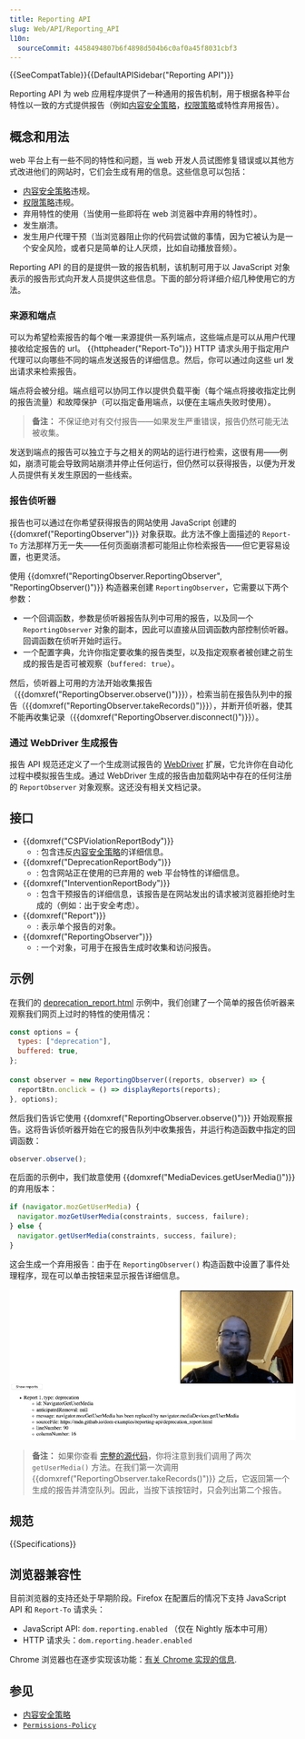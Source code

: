 ```yaml
---
title: Reporting API
slug: Web/API/Reporting_API
l10n:
  sourceCommit: 4458494807b6f4898d504b6c0af0a45f8031cbf3
---
```


{{SeeCompatTable}}{{DefaultAPISidebar("Reporting API")}}

Reporting API 为 web 应用程序提供了一种通用的报告机制，用于根据各种平台特性以一致的方式提供报告（例如[内容安全策略](/zh-CN/docs/Web/HTTP/CSP)，[权限策略](/zh-CN/docs/Web/HTTP/Headers/Permissions-Policy)或特性弃用报告）。

## 概念和用法

web 平台上有一些不同的特性和问题，当 web 开发人员试图修复错误或以其他方式改进他们的网站时，它们会生成有用的信息。这些信息可以包括：

- [内容安全策略](/zh-CN/docs/Web/HTTP/CSP)违规。
- [权限策略](/zh-CN/docs/Web/HTTP/Headers/Permissions-Policy)违规。
- 弃用特性的使用（当使用一些即将在 web 浏览器中弃用的特性时）。
- 发生崩溃。
- 发生用户代理干预（当浏览器阻止你的代码尝试做的事情，因为它被认为是一个安全风险，或者只是简单的让人厌烦，比如自动播放音频）。

Reporting API 的目的是提供一致的报告机制，该机制可用于以 JavaScript 对象表示的报告形式向开发人员提供这些信息。下面的部分将详细介绍几种使用它的方法。

### 来源和端点

可以为希望检索报告的每个唯一来源提供一系列端点，这些端点是可以从用户代理接收给定报告的 url。
{{httpheader("Report-To")}} HTTP 请求头用于指定用户代理可以向哪些不同的端点发送报告的详细信息。然后，你可以通过向这些 url 发出请求来检索报告。

端点将会被分组。端点组可以协同工作以提供负载平衡（每个端点将接收指定比例的报告流量）和故障保护（可以指定备用端点，以便在主端点失败时使用）。

> **备注：** 不保证绝对有交付报告——如果发生严重错误，报告仍然可能无法被收集。

发送到端点的报告可以独立于与之相关的网站的运行进行检索，这很有用——例如，崩溃可能会导致网站崩溃并停止任何运行，但仍然可以获得报告，以便为开发人员提供有关发生原因的一些线索。

### 报告侦听器

报告也可以通过在你希望获得报告的网站使用 JavaScript 创建的 {{domxref("ReportingObserver")}} 对象获取。此方法不像上面描述的 `Report-To` 方法那样万无一失——任何页面崩溃都可能阻止你检索报告——但它更容易设置，也更灵活。

使用 {{domxref("ReportingObserver.ReportingObserver", "ReportingObserver()")}} 构造器来创建 `ReportingObserver`，它需要以下两个参数：

- 一个回调函数，参数是侦听器报告队列中可用的报告，以及同一个 `ReportingObserver` 对象的副本，因此可以直接从回调函数内部控制侦听器。回调函数在侦听开始时运行。
- 一个配置字典，允许你指定要收集的报告类型，以及指定观察者被创建之前生成的报告是否可被观察（`buffered: true`）。

然后，侦听器上可用的方法开始收集报告（{{domxref("ReportingObserver.observe()")}}），检索当前在报告队列中的报告（{{domxref("ReportingObserver.takeRecords()")}}），并断开侦听器，使其不能再收集记录（{{domxref("ReportingObserver.disconnect()")}}）。

### 通过 WebDriver 生成报告

报告 API 规范还定义了一个生成测试报告的 [WebDriver](/zh-CN/docs/Web/WebDriver) 扩展，它允许你在自动化过程中模拟报告生成。通过 WebDriver 生成的报告由加载网站中存在的任何注册的 `ReportObserver` 对象观察。这还没有相关文档记录。

## 接口

- {{domxref("CSPViolationReportBody")}}
  - : 包含违反[内容安全策略](/zh-CN/docs/Web/HTTP/CSP)的详细信息。
- {{domxref("DeprecationReportBody")}}
  - : 包含网站正在使用的已弃用的 web 平台特性的详细信息。
- {{domxref("InterventionReportBody")}}
  - : 包含干预报告的详细信息，该报告是在网站发出的请求被浏览器拒绝时生成的（例如：出于安全考虑）。
- {{domxref("Report")}}
  - : 表示单个报告的对象。
- {{domxref("ReportingObserver")}}
  - : 一个对象，可用于在报告生成时收集和访问报告。

## 示例

在我们的 [deprecation_report.html](https://mdn.github.io/dom-examples/reporting-api/deprecation_report.html) 示例中，我们创建了一个简单的报告侦听器来观察我们网页上过时的特性的使用情况：

```js
const options = {
  types: ["deprecation"],
  buffered: true,
};

const observer = new ReportingObserver((reports, observer) => {
  reportBtn.onclick = () => displayReports(reports);
}, options);
```

然后我们告诉它使用 {{domxref("ReportingObserver.observe()")}} 开始观察报告。这将告诉侦听器开始在它的报告队列中收集报告，并运行构造函数中指定的回调函数：

```js
observer.observe();
```

在后面的示例中，我们故意使用 {{domxref("MediaDevices.getUserMedia()")}} 的弃用版本：

```js
if (navigator.mozGetUserMedia) {
  navigator.mozGetUserMedia(constraints, success, failure);
} else {
  navigator.getUserMedia(constraints, success, failure);
}
```

这会生成一个弃用报告：由于在 `ReportingObserver()` 构造函数中设置了事件处理程序，现在可以单击按钮来显示报告详细信息。

![一个快乐的大胡子男人的形象，下面显示了关于一个被弃用的功能的各种统计数据](reporting_api_example.png)

> **备注：** 如果你查看 [完整的源代码](https://github.com/mdn/dom-examples/blob/main/reporting-api/deprecation_report.html)，你将注意到我们调用了两次 `getUserMedia()` 方法。在我们第一次调用 {{domxref("ReportingObserver.takeRecords()")}} 之后，它返回第一个生成的报告并清空队列。因此，当按下该按钮时，只会列出第二个报告。

## 规范

{{Specifications}}

## 浏览器兼容性

目前浏览器的支持还处于早期阶段。Firefox 在配置后的情况下支持 JavaScript API 和 `Report-To` 请求头：

- JavaScript API: `dom.reporting.enabled` （仅在 Nightly 版本中可用）
- HTTP 请求头：`dom.reporting.header.enabled`

Chrome 浏览器也在逐步实现该功能：[有关 Chrome 实现的信息](https://developer.chrome.com/docs/capabilities/web-apis/reporting-api).

## 参见

- [内容安全策略](/zh-CN/docs/Web/HTTP/CSP)
- [`Permissions-Policy`](/zh-CN/docs/Web/HTTP/Headers/Permissions-Policy)
